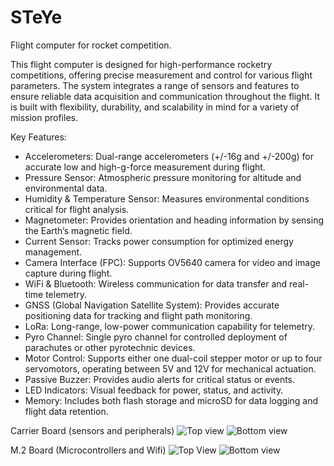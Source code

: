 # STeYe
Flight computer for rocket competition. 

This flight computer is designed for high-performance rocketry competitions, offering precise measurement and control for various flight parameters. The system integrates a range of sensors and features to ensure reliable data acquisition and communication throughout the flight. It is built with flexibility, durability, and scalability in mind for a variety of mission profiles.

Key Features:

-  Accelerometers: Dual-range accelerometers (+/-16g and +/-200g) for accurate low and high-g-force measurement during flight.
-  Pressure Sensor: Atmospheric pressure monitoring for altitude and environmental data.
-  Humidity & Temperature Sensor: Measures environmental conditions critical for flight analysis.
-  Magnetometer: Provides orientation and heading information by sensing the Earth’s magnetic field.
-  Current Sensor: Tracks power consumption for optimized energy management.
-  Camera Interface (FPC): Supports OV5640 camera for video and image capture during flight.
-  WiFi & Bluetooth: Wireless communication for data transfer and real-time telemetry.
-  GNSS (Global Navigation Satellite System): Provides accurate positioning data for tracking and flight path monitoring.
-  LoRa: Long-range, low-power communication capability for telemetry.
-  Pyro Channel: Single pyro channel for controlled deployment of parachutes or other pyrotechnic devices.
-  Motor Control: Supports either one dual-coil stepper motor or up to four servomotors, operating between 5V and 12V for mechanical actuation.
-  Passive Buzzer: Provides audio alerts for critical status or events.
-  LED Indicators: Visual feedback for power, status, and activity.
-  Memory: Includes both flash storage and microSD for data logging and flight data retention.

Carrier Board (sensors and peripherals)
![Top view](https://github.com/user-attachments/assets/a679c5c9-0647-404f-bcf0-e638ee19dabb)
![Bottom view](https://github.com/user-attachments/assets/698dae06-fcf1-4b95-9d0a-c9d5fa6e2c56)


M.2 Board (Microcontrollers and Wifi)
![Top View](https://github.com/user-attachments/assets/85c0ef93-dc5d-41cd-ac0f-49d2d76c5f3f)
![Bottom view](https://github.com/user-attachments/assets/eb31b9d7-2e0d-4b17-8746-e6a02a298f33)
